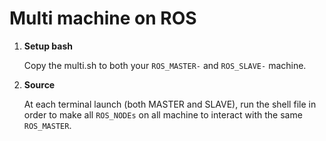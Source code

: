 # Multi machine on ROS 

1. **Setup bash**
    
    Copy the multi.sh to both your ```ROS_MASTER-``` and ```ROS_SLAVE-``` machine.
2. **Source**

    At each terminal launch (both MASTER and SLAVE), run the shell file in order to make all ```ROS_NODEs``` on all machine to interact with the same ```ROS_MASTER```.